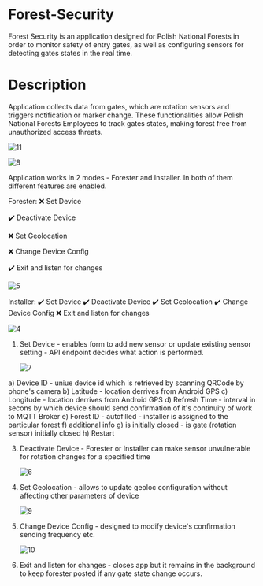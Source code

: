 # Forest-Security
Forest Security is an application designed for Polish National Forests in order to monitor safety of entry gates, as well as configuring sensors for detecting gates states in the real time.

# Description
Application collects data from gates, which are rotation sensors and triggers notification or marker change. These functionalities allow Polish National Forests Employees to track gates states, making forest free from unauthorized access threats.

![11](https://github.com/user-attachments/assets/156314a3-fe27-46a0-a1aa-09a05df6bfc4)

![8](https://github.com/user-attachments/assets/58f9a029-57c3-4860-8f96-bf3111b90717)


Application works in 2 modes - Forester and Installer. In both of them different features are enabled. 

Forester:
❌ Set Device

✔️ Deactivate Device

❌ Set Geolocation

❌ Change Device Config

✔️ Exit and listen for changes

![5](https://github.com/user-attachments/assets/5a6d7a0a-eefc-4606-a274-0da5d4d1b2d3)

Installer:
✔️ Set Device
✔️ Deactivate Device
✔️ Set Geolocation
✔️ Change Device Config
❌ Exit and listen for changes

![4](https://github.com/user-attachments/assets/858cd9d9-401f-4f00-96b6-b7d9a9447119)

1. Set Device - enables form to add new sensor or update existing sensor setting - API endpoint decides what action is performed.
   
   ![7](https://github.com/user-attachments/assets/cee0cb72-7c1d-4dd5-b8f2-42ef500aa98f)
   
a) Device ID - uniue device id which is retrieved by scanning QRCode by phone's camera
b) Latitude - location derrives from Android GPS 
c) Longitude - location derrives from Android GPS
d) Refresh Time - interval in secons by which device should send confirmation of it's continuity of work to MQTT Broker
e) Forest ID - autofilled - installer is assigned to the particular forest
f) additional info
g) is initially closed - is gate (rotation sensor) initially closed
h) Restart
   
3. Deactivate Device - Forester or Installer can make sensor unvulnerable for rotation changes for a specified time
   
   ![6](https://github.com/user-attachments/assets/d057336e-141c-4b26-b9c9-90a600cc7a6c)
   
5. Set Geolocation - allows to update geoloc configuration without affecting other parameters of device
   
   ![9](https://github.com/user-attachments/assets/804f7add-b304-4d97-acc3-95158e7a3e32)
   
7. Change Device Config - designed to modify device's confirmation sending frequency etc.
   
   ![10](https://github.com/user-attachments/assets/4a0941b9-7a7b-4f7a-a7dd-43df902f3442)

9. Exit and listen for changes - closes app but it remains in the background to keep forester posted if any gate state change occurs.
    
